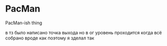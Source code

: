# PacMan
PacMan-ish thing

в тз было написано точка выхода но в ог уровень проходится когда всё собрано вроде как
поэтому я зделал так
